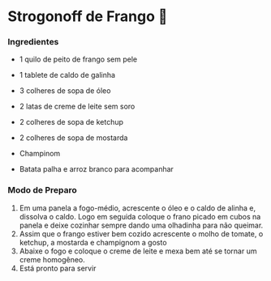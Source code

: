 # Strogonoff de Frango :chicken:

### **Ingredientes**

- 1 quilo de peito de frango sem pele

- 1 tablete de caldo de galinha

- 3 colheres de sopa de óleo

- 2 latas de creme de leite sem soro

- 2 colheres de sopa de ketchup

- 2 colheres de sopa de mostarda

- Champinom

- Batata palha e arroz branco para acompanhar

### **Modo de Preparo**

1. Em uma panela a fogo-médio, acrescente o óleo e o caldo de alinha e, dissolva o caldo. Logo em seguida coloque o frano picado em cubos na panela e deixe cozinhar sempre dando uma olhadinha para não queimar.
2. Assim que o frango estiver bem cozido acrescente o molho de tomate, o ketchup, a mostarda e champignom a gosto
3. Abaixe o fogo e coloque o creme de leite e mexa bem até se tornar um creme homogêneo.
4.  Está pronto para servir

